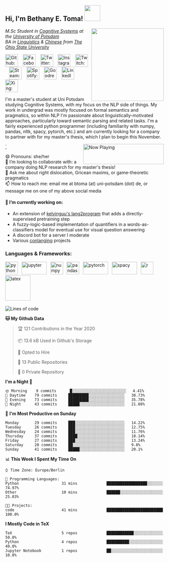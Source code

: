 <h2> Hi, I'm Bethany E. Toma! <img src="https://media.giphy.com/media/NMGc9JGgT89b2/giphy.gif" width="50"></h2>
<img align='right' src="https://media.giphy.com/media/jt8mEC6Kffbwbv2tNH/giphy.gif" width="230">
<p><em>M.Sc Student in <a href="https://www.ling.uni-potsdam.de/cogsys/">Cognitive Systems</a> at the <a href="https://www.uni-potsdam.de/en/university-of-potsdam">University of Potsdam</a></br>
  BA in <a href="https://linguistics.osu.edu/">Linguistics</a> & <a href="https://deall.osu.edu/">Chinese</a> from <a href="https://www.osu.edu/">The Ohio State University</a>
</em></p>
<p align="left">
<a href="https://github.com/betoma" target="blank"><img align="center" src="https://cdn.jsdelivr.net/npm/simple-icons@3.0.1/icons/github.svg" alt="Github: betoma" height="40" width="40" /></a> &nbsp;&nbsp;
<a href="https://www.facebook.com/sparksbet/" target="blank"><img align="center" src="https://cdn.jsdelivr.net/npm/simple-icons@3.0.1/icons/facebook.svg" alt="Facebook: /sparksbet" height="40" width="40" /></a> &nbsp;&nbsp;
<a href="https://twitter.com/Sparksbet" target="blank"><img align="center" src="https://cdn.jsdelivr.net/npm/simple-icons@3.0.1/icons/twitter.svg" alt="Twitter: @sparksbet" height="40" width="40" /></a> &nbsp;&nbsp;
<a href="https://www.instagram.com/bethanyetoma/" target="blank"><img align="center" src="https://cdn.jsdelivr.net/npm/simple-icons@3.0.1/icons/instagram.svg" alt="Instagram: bethanyetoma" height="40" width="40" /></a> &nbsp;&nbsp;
<a href="https://www.twitch.tv/sparksbet" target="blank"><img align="center" src="https://cdn.jsdelivr.net/npm/simple-icons@3.0.1/icons/twitch.svg" alt="Twitch: sparksbet" height="40" width="40" /></a> &nbsp;&nbsp;
<a href="https://steamcommunity.com/id/sparksbet/" target="blank"><img align="center" src="https://cdn.jsdelivr.net/npm/simple-icons@3.0.1/icons/steam.svg" alt="Steam: sparksbet" height="40" width="40" /></a> &nbsp;&nbsp;
<!-- <a href="" target="blank"><img align="center" src="https://cdn.jsdelivr.net/npm/simple-icons@3.0.1/icons/discord.svg" alt="Discord: sparksbet" height="40" width="40" /></a> &nbsp;&nbsp;-->
<a href="https://open.spotify.com/user/21krnfigajmoh4z67biedhaii?si=zvCxIZo5RMOtpgbvC32onw" target="blank"><img align="center" src="https://cdn.jsdelivr.net/npm/simple-icons@3.0.1/icons/spotify.svg" alt="Spotify: Bethany E. Toma" height="40" width="40" /></a> &nbsp;&nbsp;
<a href="https://www.goodreads.com/sparksbet" target="blank"><img align="center" src="https://cdn.jsdelivr.net/npm/simple-icons@3.0.1/icons/goodreads.svg" alt="Goodreads: sparksbet" height="40" width="40" /></a> &nbsp;&nbsp;
<a href="https://www.linkedin.com/in/betoma" target="blank"><img align="center" src="https://cdn.jsdelivr.net/npm/simple-icons@3.0.1/icons/linkedin.svg" alt="LinkedIn: Bethany Toma" height="40" width="40" /></a> &nbsp;&nbsp;
<a href="https://www.xing.com/profile/BethanyElise_Toma/cv" target="blank"><img align="center" src="https://cdn.jsdelivr.net/npm/simple-icons@3.0.1/icons/xing.svg" alt="Xing: BethanyElise_Toma" height="40" width="40" /></a> &nbsp;&nbsp;
</p>

I'm a master's student at Uni Potsdam studying Cognitive Systems, with my focus on the NLP side of things. My work in undergrad was mostly focused on formal semantics and pragmatics, so within NLP I'm passionate about linguistically-motivated approaches, particularly toward semantic parsing and related tasks. I'm a fairly experienced python programmer (including familiarity with numpy, pandas, nltk, spacy, pytorch, etc.) and am currently looking for a company to partner with for my master's thesis, which I plan to begin this November.

<a href="https://natemoo-re-sable.vercel.app/now-playing?open">
    <img align='right' src="https://natemoo-re-sable.vercel.app/now-playing" width="256" height="64" alt="Now Playing">`
</a>

😄 Pronouns: she/her    
👯 I’m looking to collaborate with: a company doing NLP research for my master's thesis!    
💬 Ask me about right dislocation, Gricean maxims, or game-theoretic pragmatics    
📫 How to reach me: email me at btoma (at) uni-potsdam (dot) de, or message me on one of my above social media

#### 🔭 I’m currently working on: 
  - An extension of [kelvinguu's lang2program](https://github.com/kelvinguu/lang2program) that adds a directly-supervised pretraining step
  - A fuzzy-logic-based implementation of quantifiers in a words-as-classifiers model for eventual use for visual question answering
  - A discord bot for a server I moderate
  - Various [conlanging](https://conlang.org/) projects
  
### Languages & Frameworks:
<p align="left">
<!--<code>--><img src="https://github.com/abranhe/programming-languages-logos/blob/master/src/python/python.svg" alt="python" width="40" height="40"/><!--</code>-->&nbsp;&nbsp;
<img src="https://github.com/jupyter/design/blob/master/logos/Rectangle%20Logo/rectanglelogo-greytext-orangebody-greymoons/rectanglelogo-greytext-orangebody-greymoons.svg" alt="jupyter" width="80" height="40"/>&nbsp;&nbsp;
<img src="https://github.com/valohai/ml-logos/blob/master/numpy-logo.svg" alt="numpy" height="40"/>&nbsp;&nbsp;
<img src="https://github.com/valohai/ml-logos/blob/master/pandas.svg" alt="pandas" height="40"/>&nbsp;&nbsp;
<img src="https://github.com/valohai/ml-logos/blob/master/pytorch.svg" alt="pytorch" width="80" height="40"/>&nbsp;&nbsp;
<img src="https://github.com/explosion/spaCy/blob/master/website/src/images/logo.svg" alt="spacy" width="80" height="40"/>&nbsp;&nbsp;
<!--<code>--><img src="https://github.com/abranhe/programming-languages-logos/blob/master/src/r/r.svg" alt="r" width="40" height="40"/><!--</code>-->&nbsp;&nbsp;
<img src="https://upload.wikimedia.org/wikipedia/commons/9/92/LaTeX_logo.svg" alt="latex" width="80"/>&nbsp;&nbsp;
</p>

<!--START_SECTION:waka-->
![Lines of code](https://img.shields.io/badge/From%20Hello%20World%20I%27ve%20Written-1.6%20million%20lines%20of%20code-blue)

**🐱 My Github Data** 

> 🏆 121 Contributions in the Year 2020
 > 
> 📦 13.6 kB Used in Github's Storage 
 > 
> 💼 Opted to Hire
 > 
> 📜 13 Public Repositories
 > 
> 🔑 0 Private Repository 
 > 
**I'm a Night 🦉** 

```text
🌞 Morning    9 commits      █░░░░░░░░░░░░░░░░░░░░░░░░   4.41% 
🌆 Daytime    79 commits     █████████░░░░░░░░░░░░░░░░   38.73% 
🌃 Evening    73 commits     █████████░░░░░░░░░░░░░░░░   35.78% 
🌙 Night      43 commits     █████░░░░░░░░░░░░░░░░░░░░   21.08%

```
📅 **I'm Most Productive on Sunday** 

```text
Monday       29 commits     ███░░░░░░░░░░░░░░░░░░░░░░   14.22% 
Tuesday      26 commits     ███░░░░░░░░░░░░░░░░░░░░░░   12.75% 
Wednesday    24 commits     ███░░░░░░░░░░░░░░░░░░░░░░   11.76% 
Thursday     37 commits     ████░░░░░░░░░░░░░░░░░░░░░   18.14% 
Friday       27 commits     ███░░░░░░░░░░░░░░░░░░░░░░   13.24% 
Saturday     20 commits     ██░░░░░░░░░░░░░░░░░░░░░░░   9.8% 
Sunday       41 commits     █████░░░░░░░░░░░░░░░░░░░░   20.1%

```


📊 **This Week I Spent My Time On** 

```text
⌚︎ Time Zone: Europe/Berlin

💬 Programming Languages: 
Python                   31 mins             ██████████████████░░░░░░░   74.97% 
Other                    10 mins             ██████░░░░░░░░░░░░░░░░░░░   25.03%

🐱‍💻 Projects: 
code                     41 mins             █████████████████████████   100.0%

```

**I Mostly Code in TeX** 

```text
TeX                      5 repos             ████████████░░░░░░░░░░░░░   50.0% 
Python                   4 repos             ██████████░░░░░░░░░░░░░░░   40.0% 
Jupyter Notebook         1 repos             ██░░░░░░░░░░░░░░░░░░░░░░░   10.0%

```



<!--END_SECTION:waka-->
